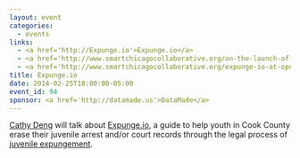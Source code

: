 ```yaml
---
layout: event
categories: 
  - events
links:
  - <a href='http://Expunge.io'>Expunge.io</a>
  - <a href='http://www.smartchicagocollaborative.org/on-the-launch-of-expunge-io/'>On the Launch of Expunge.io</a>
  - <a href='http://www.smartchicagocollaborative.org/expunge-io-at-opengov-hack-night/'>Expunge.io at OpenGov Hack Night</a>
title: Expunge.io
date: 2014-02-25T18:00:00-05:00
event_id: 94
sponsor: <a href='http://datamade.us'>DataMade</a>
---
```


<p><a href='https://twitter.com/cthydng'>Cathy Deng</a> will talk about <a href='http://www.expunge.io/'>Expunge.io</a>, a guide to help youth in Cook County erase their juvenile arrest and/or court records through the legal process of <a href='http://www.wbez.org/news/why-it-so-hard-expunge-juvenile-records-cook-county-105257'>juvenile expungement</a>.</p>
